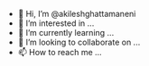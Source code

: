 - 👋 Hi, I’m @akileshghattamaneni
- 👀 I’m interested in ...
- 🌱 I’m currently learning ...
- 💞️ I’m looking to collaborate on ...
- 📫 How to reach me ...

<!---
akileshghattamaneni/akileshghattamaneni is a ✨ special ✨ repository because its `README.md` (this file) appears on your GitHub profile.
You can click the Preview link to take a look at your changes.
--->
